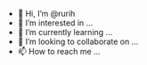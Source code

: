 - 👋 Hi, I’m @rurih
- 👀 I’m interested in ...
- 🌱 I’m currently learning ...
- 💞️ I’m looking to collaborate on ...
- 📫 How to reach me ...

<!---
rurih/rurih is a ✨ special ✨ repository because its `README.md` (this file) appears on your GitHub profile.
You can click the Preview link to take a look at your changes.
--->
